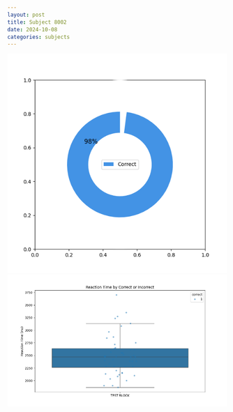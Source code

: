 ```yaml
---
layout: post
title: Subject 8002
date: 2024-10-08
categories: subjects
---
```


![](data/8002/run-7/8002_DSST_acc_{sub}.png)
![](data/8002/run-7/8002_DSST_rt.png)
